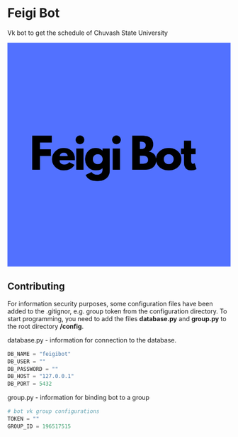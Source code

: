 # Feigi Bot
Vk bot to get the schedule of Chuvash State University

<img src="images/feigibot.png">


## Contributing

For information security purposes, some configuration files have been added to the .gitignor, e.g. group token from the configuration directory.
To start programming, you need to add the files **database.py** and **group.py** to the root directory **/config**.

database.py - information for connection to the database.
```py
DB_NAME = "feigibot"
DB_USER = ""
DB_PASSWORD = ""
DB_HOST = "127.0.0.1"
DB_PORT = 5432
```

group.py - information for binding bot to a group
```py
# bot vk group configurations
TOKEN = ""
GROUP_ID = 196517515
```
